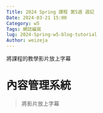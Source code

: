 ```yaml
---
Title: 2024 Spring 課程 第5週 週記
Date: 2024-03-21 15:00
Category: w5
Tags: 網誌編寫
lug: 2024-Spring-w5-blog-tutorial
Author: weizeja
---
```


將課程的教學影片放上字幕

<!-- PELICAN_END_SUMMARY -->

# 內容管理系統
>將影片放上字幕